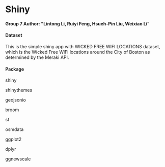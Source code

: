 # Shiny
#### Group 7 Author: "Lintong Li, Ruiyi Feng, Hsueh-Pin Liu, Weixiao Li"

#### **Dataset**

This is the simple shiny app with WICKED FREE WIFI LOCATIONS dataset, which is the Wicked Free WiFi locations around the City of Boston as determined by the Meraki API.

#### Package
shiny

shinythemes

geojsonio

broom

sf

osmdata

ggplot2

dplyr

ggnewscale

